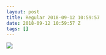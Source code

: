 ```yaml
---
layout: post
title: Regular 2018-09-12 10:59:57
date: 2018-09-12 10:59:57 Z
tags: []
---
```

![](https://66.media.tumblr.com/35587e7db2c39f4a1ec886bb9d4c11a2/tumblr_pexvvwQcaL1snpcgy_540.jpg)
